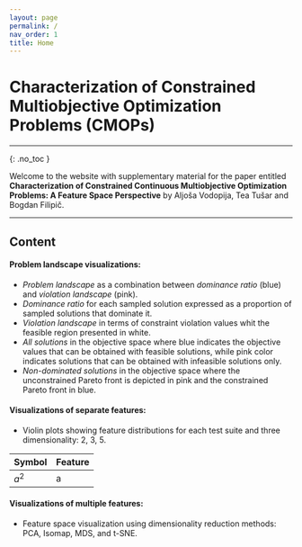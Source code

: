 ```yaml
---
layout: page
permalink: /
nav_order: 1
title: Home
---
```


# Characterization of Constrained Multiobjective Optimization Problems (CMOPs) #
---

{: .no_toc } 

Welcome to the website with supplementary material for the paper entitled **Characterization of Constrained Continuous Multiobjective Optimization Problems: A Feature Space Perspective** by Aljoša Vodopija, Tea Tušar and Bogdan Filipič. 

---

## Content ##

#### Problem landscape visualizations: ####
* *Problem landscape* as a combination between *dominance ratio* (blue) and *violation landscape* (pink).
* *Dominance ratio* for each sampled solution expressed as a proportion of sampled solutions that dominate it.
* *Violation landscape* in terms of constraint violation values whit the feasible region presented in white.
* *All solutions* in the objective space where blue indicates the objective values that can be obtained with feasible solutions, while pink color indicates solutions that can be obtained with infeasible solutions only.
* *Non-dominated solutions* in the objective space where the unconstrained Pareto front is depicted in pink and the constrained Pareto front in blue.

#### Visualizations of separate features: ####
* Violin plots showing feature distributions for each test suite and three dimensionality: 2, 3, 5.

Symbol | Feature
-------| -------
$a^2$| a

#### Visualizations of multiple features: ####
* Feature space visualization using dimensionality reduction methods: PCA, Isomap, MDS, and t-SNE.  
